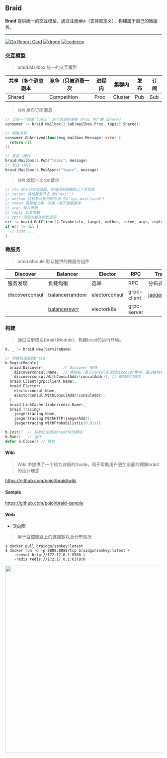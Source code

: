 ## Braid
**Braid** 提供统一的交互模型，通过注册`模块`（支持自定义），构建属于自己的微服务。

---

[![Go Report Card](https://goreportcard.com/badge/github.com/pojol/braid)](https://goreportcard.com/report/github.com/pojol/braid)
[![drone](http://123.207.198.57:8001/api/badges/pojol/braid-go/status.svg?branch=develop)](dev)
[![codecov](https://codecov.io/gh/pojol/braid/branch/master/graph/badge.svg)](https://codecov.io/gh/pojol/braid)



### 交互模型
> braid.Mailbox 统一的交互模型

| 共享（多个消息副本 | 竞争（只被消费一次 | 进程内 | 集群内 | 发布 | 订阅 |
| ---- | ---- | ---- | ---- | ---- | ---- |
|Shared | Competition | Proc | Cluster | Pub | Sub |

> `范例` 发布订阅消息

```go
// 订阅一个信道`topic` 这个信道在进程（Proc 内广播（Shared
consumer := braid.Mailbox().Sub(mailbox.Proc, topic).Shared()

// 收取消息
consumer.OnArrived(func(msg mailbox.Message) error {
  return nil
})

// 发送（串行
braid.Mailbox().Pub("topic", message)
// 发送（并行
braid.Mailbox().PubAsync("topic", message)

```

> `范例` 发起一次rpc请求

```go
// ctx 用于分布式追踪，存储调用链路的上下文信息
// target 目标服务节点 例("mail")
// methon 目标节点支持的方法 列("api.mail/send")
// token 调用者的唯一平局（用于链路缓存
// args 输入参数
// reply 回复参数
// opts 调用的额外参数选项
err := braid.GetClient().Invoke(ctx, target, methon, token, args, reply, opts...)
if err != nil {
  // todo ...
}

```

### 微服务
> braid.Module 默认提供的微服务组件

|**Discover**|**Balancer**|**Elector**|**RPC**|**Tracer**|**LinkCache**|
|-|-|-|-|-|-|
|服务发现|负载均衡|选举|RPC|分布式追踪|链路缓存|
|discoverconsul|balancerrandom|electorconsul|grpc-client|[jaegertracer](https://github.com/pojol/braid-go/wiki/Guide-7.-%E4%BD%BF%E7%94%A8Tracer)|[linkerredis](https://github.com/pojol/braid-go/wiki/Guide-4.-%E4%BD%BF%E7%94%A8Link-cahe)|
||[balancerswrr](https://github.com/pojol/braid-go/wiki/Guide-6.-%E8%B4%9F%E8%BD%BD%E5%9D%87%E8%A1%A1)|electork8s|grpc-server|||

### 构建
> 通过注册模块(braid.Module)，构建braid的运行环境。

```go
b, _ := braid.New(ServiceName)

// 将模块注册到braid
b.RegistModule(
  braid.Discover(         // Discover 模块
    discoverconsul.Name,  // 模块名（基于consul实现的discover模块，通过模块名可以获取到模块的构建器
    discoverconsul.WithConsulAddr(consulAddr)), // 模块的可选项
  braid.Client(grpcclient.Name),
  braid.Elector(
    electorconsul.Name,
    electorconsul.WithConsulAddr(consulAddr),
  ),
  braid.LinkCache(linkerredis.Name),
  braid.Tracing(
    jaegertracing.Name,
    jaegertracing.WithHTTP(jaegerAddr), 
    jaegertracing.WithProbabilistic(0.01)))

b.Init()  // 初始化注册在braid中的模块
b.Run()   // 运行
defer b.Close() // 释放
```



#### Wiki
> Wiki 中提供了一个较为详细的Guide，用于帮助用户更加全面的理解braid的设计理念

https://github.com/pojol/braid/wiki

#### Sample
https://github.com/pojol/braid-sample



#### Web
* 流向图
> 用于监控链路上的连接数以及分布情况

```shell
$ docker pull braidgo/sankey:latest
$ docker run -d -p 8888:8888/tcp braidgo/sankey:latest \
    -consul http://172.17.0.1:8500 \
    -redis redis://172.17.0.1:6379/0
```
<img src="https://i.postimg.cc/sX0xHZmF/image.png" width="600">

